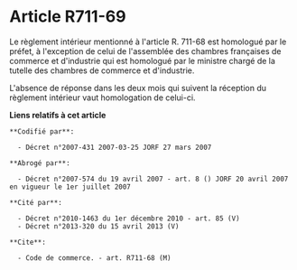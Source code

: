 # Article R711-69

Le règlement intérieur mentionné à l'article R. 711-68 est homologué par le préfet, à l'exception de celui de l'assemblée des
chambres françaises de commerce et d'industrie qui est homologué par le ministre chargé de la tutelle des chambres de
commerce et d'industrie.

L'absence de réponse dans les deux mois qui suivent la réception du règlement intérieur vaut homologation de celui-ci.

**Liens relatifs à cet article**

	**Codifié par**:

	  - Décret n°2007-431 2007-03-25 JORF 27 mars 2007

	**Abrogé par**:

	  - Décret n°2007-574 du 19 avril 2007 - art. 8 () JORF 20 avril 2007 en vigueur le 1er juillet 2007

	**Cité par**:

	  - Décret n°2010-1463 du 1er décembre 2010 - art. 85 (V)
	  - Décret n°2013-320 du 15 avril 2013 (V)

	**Cite**:

	  - Code de commerce. - art. R711-68 (M)
